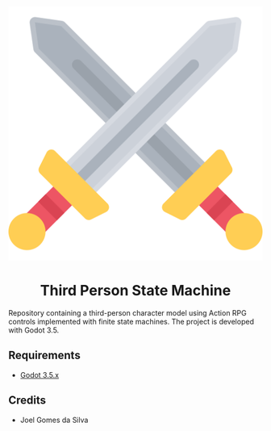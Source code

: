 <p align="center">
  <img max-height="300" alt="Third Person State Machine" src="icon.svg">
</p>
<h1 align="center">Third Person State Machine</h1>

Repository containing a third-person character model using
Action RPG controls implemented with finite state machines.
The project is developed with Godot 3.5.

## Requirements
- [Godot 3.5.x](https://godotengine.org/download)

## Credits
- Joel Gomes da Silva

